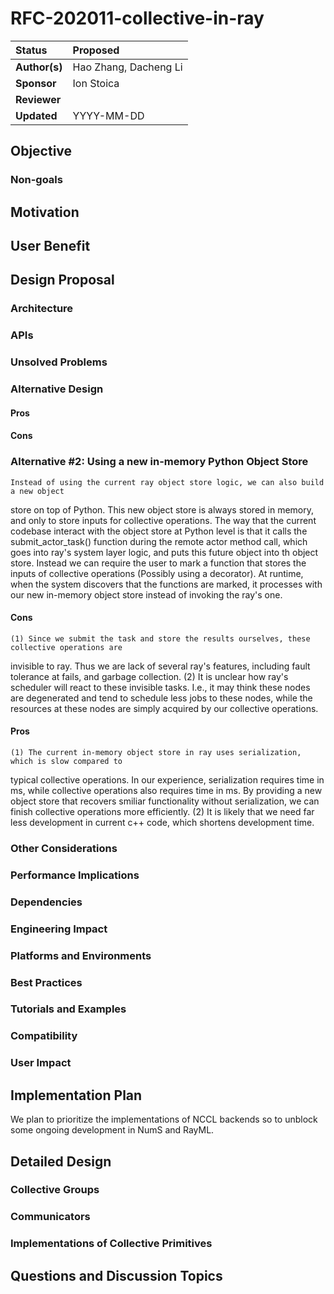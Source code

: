 # RFC-202011-collective-in-ray

| Status        | Proposed      |
:-------------- |:---------------------------------------------------- |
| **Author(s)** | Hao Zhang, Dacheng Li  |
| **Sponsor**   | Ion Stoica               |
| **Reviewer**  | |
| **Updated**   | YYYY-MM-DD                                           |


## Objective



### Non-goals



## Motivation


## User Benefit



## Design Proposal

### Architecture


### APIs


### Unsolved Problems


### Alternative Design
#### Pros
#### Cons


### Alternative #2: Using a new in-memory Python Object Store
    Instead of using the current ray object store logic, we can also build a new object
store on top of Python. This new object store is always stored in memory, and only to
store inputs for collective operations. The way that the current codebase interact with the 
object store at Python level is that it calls the submit_actor_task() function during the 
remote actor method call, which goes into ray's system layer logic, and puts this future object
into th object store. Instead we can require the user to mark a function that stores the inputs
of collective operations (Possibly using a decorator). At runtime, when the system discovers that
the functions are marked, it processes with our new in-memory object store instead of invoking the 
ray's one. 

#### Cons
    (1) Since we submit the task and store the results ourselves, these collective operations are
invisible to ray. Thus we are lack of several ray's features, including fault tolerance at fails,
and garbage collection. 
    (2) It is unclear how ray's scheduler will react to these invisible tasks. I.e., it may think 
these nodes are degenerated and tend to schedule less jobs to these nodes, while the resources at 
these nodes are simply acquired by our collective operations.

#### Pros
    (1) The current in-memory object store in ray uses serialization, which is slow compared to
typical collective operations. In our experience, serialization requires time in ms, while collective
operations also requires time in ms. By providing a new object store that recovers smiliar functionality
without serialization, we can finish collective operations more efficiently.
    (2) It is likely that we need far less development in current c++ code, which shortens development
time.

### Other Considerations


### Performance Implications


### Dependencies


### Engineering Impact


### Platforms and Environments


### Best Practices

### Tutorials and Examples


### Compatibility

### User Impact

## Implementation Plan
We plan to prioritize the implementations of NCCL backends so to unblock some ongoing development in NumS and RayML.

## Detailed Design
### Collective Groups
### Communicators
### Implementations of Collective Primitives



## Questions and Discussion Topics
